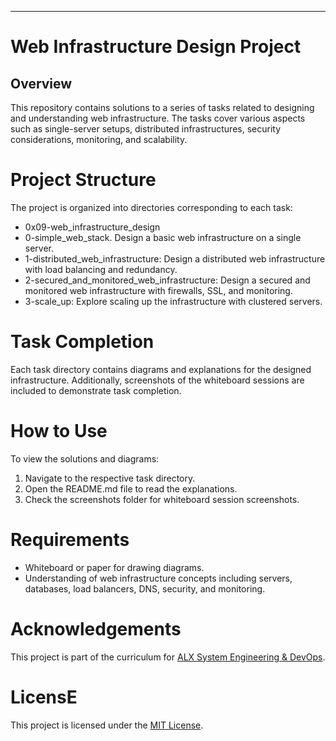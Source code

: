 ---

# Web Infrastructure Design Project

## Overview

This repository contains solutions to a series of tasks related to designing and understanding web infrastructure. The tasks cover various aspects such as single-server setups, distributed infrastructures, security considerations, monitoring, and scalability.

# Project Structure

The project is organized into directories corresponding to each task:

- 0x09-web_infrastructure_design
- 0-simple_web_stack. Design a basic web infrastructure on a single server.
 - 1-distributed_web_infrastructure: Design a distributed web infrastructure with load balancing and redundancy.
  - 2-secured_and_monitored_web_infrastructure: Design a secured and monitored web infrastructure with firewalls, SSL, and monitoring.
  - 3-scale_up: Explore scaling up the infrastructure with clustered servers.

# Task Completion

Each task directory contains diagrams and explanations for the designed infrastructure. Additionally, screenshots of the whiteboard sessions are included to demonstrate task completion. 

# How to Use

To view the solutions and diagrams:

1. Navigate to the respective task directory.
2. Open the README.md file to read the explanations.
3. Check the screenshots folder for whiteboard session screenshots.

# Requirements

- Whiteboard or paper for drawing diagrams.
- Understanding of web infrastructure concepts including servers, databases, load balancers, DNS, security, and monitoring.

# Acknowledgements

This project is part of the curriculum for [ALX System Engineering & DevOps](https://www.alxafrica.com/). 

# LicensE

This project is licensed under the [MIT License](LICENSE).
